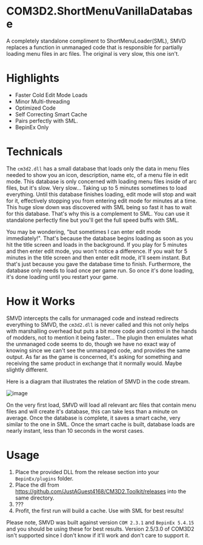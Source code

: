 # COM3D2.ShortMenuVanillaDatabase
A completely standalone compliment to ShortMenuLoader(SML), SMVD replaces a function in unmanaged code that is responsible for partially loading menu files in arc files. The original is very slow, this one isn't.

# Highlights #

- Faster Cold Edit Mode Loads
- Minor Multi-threading
- Optimized Code
- Self Correcting Smart Cache
- Pairs perfectly with SML.
- BepinEx Only

# Technicals #

The `cm3d2.dll` has a small database that loads only the data in menu files needed to show you an icon, description, name etc, of a menu file in edit mode. This database is only concerned with loading menu files inside of arc files, but it's slow. Very slow... Taking up to 5 minutes sometimes to load everything. Until this database finishes loading, edit mode will stop and wait for it, effectively stopping you from entering edit mode for minutes at a time. This huge slow down was discovered with SML being so fast it has to wait for this database. That's why this is a complement to SML. You can use it standalone perfectly fine but you'll get the full speed buffs with SML.

You may be wondering, "but sometimes I can enter edit mode immediately!". That's because the database begins loading as soon as you hit the title screen and loads in the background. If you play for 5 minutes and then enter edit mode, you won't notice a difference. If you wait for 5 minutes in the title screen and then enter edit mode, it'll seem instant. But that's just because you gave the database time to finish. Furthermore, the database only needs to load once per game run. So once it's done loading, it's done loading until you restart your game.

# How it Works #

SMVD intercepts the calls for unmanaged code and instead redirects everything to SMVD, the `cm3d2.dll` is never called and this not only helps with marshalling overhead but puts a bit more code and control in the hands of modders, not to mention it being faster... The plugin then emulates what the unmanaged code seems to do, though we have no exact way of knowing since we can't see the unmanaged code, and provides the same output. As far as the game is concerned, it's asking for something and receiving the same product in exchange that it normally would. Maybe slightly different.

Here is a diagram that illustrates the relation of SMVD in the code stream.

![image](https://user-images.githubusercontent.com/29824718/129407793-a94a6395-9324-41fe-823d-9fc413d2da22.png)

On the very first load, SMVD will load all relevant arc files that contain menu files and will create it's database, this can take less than a minute on average. Once the database is complete, it saves a smart cache, very similar to the one in SML. Once the smart cache is built, database loads are nearly instant, less than 10 seconds in the worst cases.

# Usage #

1. Place the provided DLL from the release section into your `BepinEx/plugins` folder.
2. Place the dll from https://github.com/JustAGuest4168/CM3D2.Toolkit/releases into the same directory.
3. ???
4. Profit, the first run will build a cache. Use with SML for best results!

Please note, SMVD was built against version `COM 2.3.1` and `BepinEx 5.4.15` and you should be using these for best results. Version 2.5/3.0 of COM3D2 isn't supported since I don't know if it'll work and don't care to support it.

